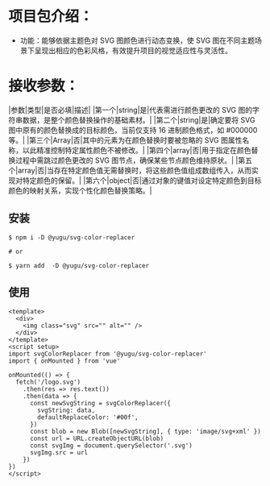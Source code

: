  # 项目包介绍：
 
- 功能：能够依据主题色对 SVG 图颜色进行动态变换，使 SVG 图在不同主题场景下呈现出相应的色彩风格，有效提升项目的视觉适应性与灵活性。

# 接收参数：
|参数|类型|是否必填|描述|
|第一个|string|是|代表需进行颜色更改的 SVG 图的字符串数据，是整个颜色替换操作的基础素材。|
|第二个|string|是|确定要将 SVG 图中原有的颜色替换成的目标颜色，当前仅支持 16 进制颜色格式，如 #000000 等。|
|第三个|Array|否|其中的元素为在颜色替换时要被忽略的 SVG 图属性名称，以此精准控制特定属性颜色不被修改。|
|第四个|array|否|用于指定在颜色替换过程中需跳过颜色更改的 SVG 图节点，确保某些节点颜色维持原状。|
|第五个|array|否|当存在特定颜色值无需替换时，将这些颜色值组成数组传入，从而实现对特定颜色的保留。|
|第六个|object|否|通过对象的键值对设定特定颜色到目标颜色的映射关系，实现个性化颜色替换策略。|

## 安装

```
$ npm i -D @yugu/svg-color-replacer

# or

$ yarn add  -D @yugu/svg-color-replacer
```
## 使用

```
<template>
  <div>
    <img class="svg" src="" alt="" />
  </div>
</template>
<script setup>
import svgColorReplacer from '@yugu/svg-color-replacer'
import { onMounted } from 'vue'

onMounted(() => {
  fetch('/logo.svg')
    .then(res => res.text())
    .then(data => {
      const newSvgString = svgColorReplacer({
        svgString: data,
        defaultReplaceColor: '#00f',
      })
      const blob = new Blob([newSvgString], { type: 'image/svg+xml' })
      const url = URL.createObjectURL(blob)
      const svgImg = document.querySelector('.svg')
      svgImg.src = url
    })
})
</script>

```
